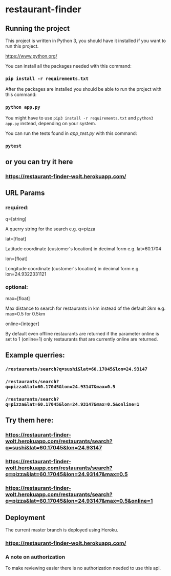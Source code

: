 # restaurant-finder

## Running the project
This project is written in Python 3, you should have it installed if you want to run this project.

https://www.python.org/

You can install all the packages needed with this command:
### `pip install -r requirements.txt`
After the packages are installed you should be able to run the project with this command:
### `python app.py`

You might have to use `pip3 install -r requirements.txt` and `python3 app.py` instead, depending on your system.

You can run the tests found in _app_test.py_ with this command:
### `pytest`

## or you can try it here

### https://restaurant-finder-wolt.herokuapp.com/

## URL Params

### required:
q=[string]

A querry string for the search e.g. q=pizza

lat=[float]

Latitude coordinate (customer's location) in decimal form e.g. lat=60.1704

lon=[float]

Longitude coordinate (customer's location) in decimal form e.g. lon=24.9322331121
### optional:

max=[float]

Max distance to search for restaurants in km instead of the default 3km e.g. max=0.5 for 0.5km

online=[integer]

By default even offline restaurants are returned if the parameter online is set to 1 (online=1)
only restaurants that are currently online are returned.

## Example querries:

### `/restaurants/search?q=sushi&lat=60.17045&lon=24.93147`
### `/restaurants/search?q=pizza&lat=60.17045&lon=24.93147&max=0.5`
### `/restaurants/search?q=pizza&lat=60.17045&lon=24.93147&max=0.5&online=1`

## Try them here:
### https://restaurant-finder-wolt.herokuapp.com/restaurants/search?q=sushi&lat=60.17045&lon=24.93147
### https://restaurant-finder-wolt.herokuapp.com/restaurants/search?q=pizza&lat=60.17045&lon=24.93147&max=0.5
### https://restaurant-finder-wolt.herokuapp.com/restaurants/search?q=pizza&lat=60.17045&lon=24.93147&max=0.5&online=1

## Deployment
The current master branch is deployed using Heroku.
### https://restaurant-finder-wolt.herokuapp.com/

### A note on authorization
To make reviewing easier there is no authorization needed to use this api.
